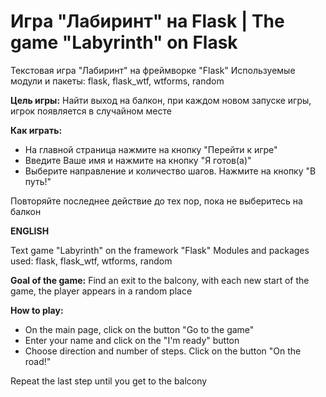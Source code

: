 # Игра "Лабиринт" на Flask | The game "Labyrinth" on Flask
Текстовая игра "Лабиринт" на фреймворке "Flask"
Используемые модули и пакеты: flask, flask_wtf, wtforms, random 

<b>Цель игры:</b>
Найти выход на балкон, при каждом новом запуске игры, игрок появляется в случайном месте

<b>Как играть:</b>
- На главной страница нажмите на кнопку "Перейти к игре"
- Введите Ваше имя и нажмите на кнопку "Я готов(а)"
- Выберите направление и количество шагов. Нажмите на кнопку "В путь!"

Повторяйте последнее действие до тех пор, пока не выберитесь на балкон

<b>ENGLISH</b>

Text game "Labyrinth" on the framework "Flask"
Modules and packages used: flask, flask_wtf, wtforms, random

<b>Goal of the game:</b>
Find an exit to the balcony, with each new start of the game, the player appears in a random place

<b>How to play:</b>
- On the main page, click on the button "Go to the game"
- Enter your name and click on the "I'm ready" button
- Choose direction and number of steps. Click on the button "On the road!"

Repeat the last step until you get to the balcony
